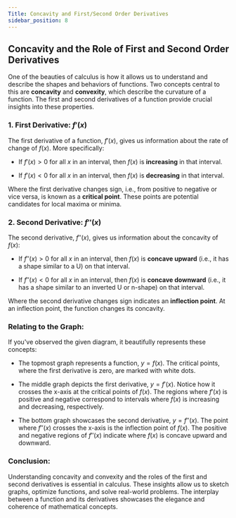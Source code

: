 ```yaml
---
Title: Concavity and First/Second Order Derivatives
sidebar_position: 8
---
```


## Concavity and the Role of First and Second Order Derivatives

One of the beauties of calculus is how it allows us to understand and describe the shapes and behaviors of functions. Two concepts central to this are **concavity** and **convexity**, which describe the curvature of a function. The first and second derivatives of a function provide crucial insights into these properties.

### 1. First Derivative: $f'(x)$

The first derivative of a function, $f'(x)$, gives us information about the rate of change of $f(x)$. More specifically:

- If $f'(x) > 0$ for all $x$ in an interval, then $f(x)$ is **increasing** in that interval.
  
- If $f'(x) < 0$ for all $x$ in an interval, then $f(x)$ is **decreasing** in that interval.

Where the first derivative changes sign, i.e., from positive to negative or vice versa, is known as a **critical point**. These points are potential candidates for local maxima or minima.

### 2. Second Derivative: $f''(x)$

The second derivative, $f''(x)$, gives us information about the concavity of $f(x)$:

- If $f''(x) > 0$ for all $x$ in an interval, then $f(x)$ is **concave upward** (i.e., it has a shape similar to a U) on that interval.
  
- If $f''(x) < 0$ for all $x$ in an interval, then $f(x)$ is **concave downward** (i.e., it has a shape similar to an inverted U or n-shape) on that interval.

Where the second derivative changes sign indicates an **inflection point**. At an inflection point, the function changes its concavity.

### Relating to the Graph:

If you've observed the given diagram, it beautifully represents these concepts:

- The topmost graph represents a function, $y = f(x)$. The critical points, where the first derivative is zero, are marked with white dots.
  
- The middle graph depicts the first derivative, $y = f'(x)$. Notice how it crosses the x-axis at the critical points of $f(x)$. The regions where $f'(x)$ is positive and negative correspond to intervals where $f(x)$ is increasing and decreasing, respectively.
  
- The bottom graph showcases the second derivative, $y = f''(x)$. The point where $f''(x)$ crosses the x-axis is the inflection point of $f(x)$. The positive and negative regions of $f''(x)$ indicate where $f(x)$ is concave upward and downward.

### Conclusion:

Understanding concavity and convexity and the roles of the first and second derivatives is essential in calculus. These insights allow us to sketch graphs, optimize functions, and solve real-world problems. The interplay between a function and its derivatives showcases the elegance and coherence of mathematical concepts.